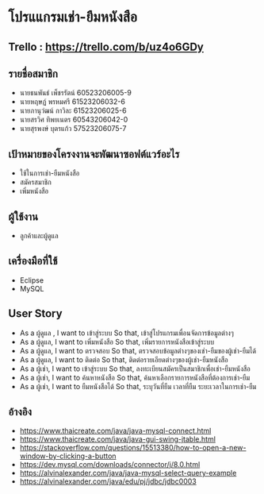 # โปรแแกรมเช่า-ยืมหนังสือ
## Trello : https://trello.com/b/uz4o6GDy

## รายชื่อสมาชิก
- นายธนพันธ์  เพ็ชรรัตน์   60523206005-9
- นายหฤษฏ์  พรหมศรี   61523206032-6
- นายภานุวํฒน์  กาวิละ  61523206025-6
- นายสรวิศ ทิพยเนตร  60543206042-0
- นายสุรพงษ์ บุตรแก้ว 57523206075-7

## เป้าหมายของโครงงานจะพัฒนาซอฟต์แวร์อะไร
- ใช้ในการเช่า-ยืมหนังสือ
- สมัครสมาชิก
- เพิ่มหนังสือ

## ผู้ใช้งาน
- ลูกค้าและผู้ดูแล

## เครื่องมือที่ใช้
- Eclipse
- MySQL

## User Story
- As a ผู้ดูแล , I want to เข้าสู่ระบบ So that, เข้าสู่โปรแกรมเพื่อนจัดการข้อมูลต่างๆ
- As a ผู้ดูแล, I want to เพิ่มหนังสือ So that, เพิ่มรายการหนังสือเข้าสู่ระบบ
- As a ผู้ดูแล, I want to ตรวจสอบ So that, ตรวจสอบข้อมูลต่างๆของเช่า-ยืมของผู้เช่า-ยืมได้
- As a ผู้ดูแล, I want to ติดต่อ So that, ติดต่อรายเอียดต่างๆของผู้เช่า-ยืมหนังสือ
- As a ผู้เช่า, I want to เข้าสู่ระบบ So that, ลงทะเบียนสมัครเป็นสมาชิกเพื่อเช่า-ยืมหนังสือ
- As a ผู้เช่า, I want to ค้นหาหนังสือ So that, ค้นหาเลือกรายการหนังสือที่ต้องการเช่า-ยืม
- As a ผู้เช่า, I want to ยืมหนังสือได้ So that, ระบุวันที่ยืม เวลาที่ยืม ระยะเวลาในการเช่า-ยืม

## อ้างอิง
- https://www.thaicreate.com/java/java-mysql-connect.html
- https://www.thaicreate.com/java/java-gui-swing-jtable.html
- https://stackoverflow.com/questions/15513380/how-to-open-a-new-window-by-clicking-a-button
- https://dev.mysql.com/downloads/connector/j/8.0.html
- https://alvinalexander.com/java/java-mysql-select-query-example
- https://alvinalexander.com/java/edu/pj/jdbc/jdbc0003
